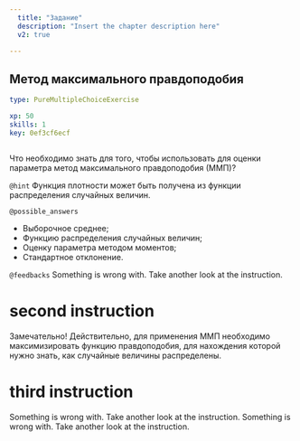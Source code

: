 ```yaml
---
  title: "Задание"
  description: "Insert the chapter description here"
  v2: true

---
```

## Метод максимального правдоподобия

```yaml
type: PureMultipleChoiceExercise

xp: 50
skills: 1
key: 0ef3cf6ecf



```

Что необходимо знать для того, чтобы использовать для оценки параметра метод максимального правдоподобия (ММП)?


`@hint`
Функция плотности может быть получена из функции распределения случайных величин.





`@possible_answers`
- Выборочное среднее; 
- Функцию распределения случайных величин; 
- Оценку параметра методом моментов; 
- Стандартное отклонение.

`@feedbacks`
Something is wrong with. Take another look at the instruction.
# second instruction
Замечательно! Действительно, для применения ММП необходимо максимизировать функцию правдоподобия, для нахождения которой нужно знать, как случайные величины распределены.
# third instruction
Something is wrong with. Take another look at the instruction.
Something is wrong with. Take another look at the instruction.


